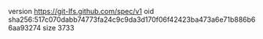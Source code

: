 version https://git-lfs.github.com/spec/v1
oid sha256:517c070dabb74773fa24c9c9da3d170f06f42423ba473a6e71b886b66aa93274
size 3733
